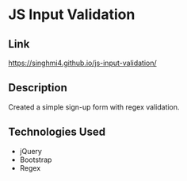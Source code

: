 # JS Input Validation

## Link
https://singhmi4.github.io/js-input-validation/

## Description
Created a simple sign-up form with regex validation.

## Technologies Used

* jQuery
* Bootstrap
* Regex
